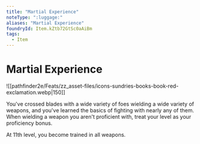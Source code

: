 ```yaml
---
title: "Martial Experience"
noteType: ":luggage:"
aliases: "Martial Experience"
foundryId: Item.kZtb72GtSc0aAiBm
tags:
  - Item
---
```


# Martial Experience
![[pathfinder2e/Feats/zz_asset-files/icons-sundries-books-book-red-exclamation.webp|150]]

You've crossed blades with a wide variety of foes wielding a wide variety of weapons, and you've learned the basics of fighting with nearly any of them. When wielding a weapon you aren't proficient with, treat your level as your proficiency bonus.

At 11th level, you become trained in all weapons.
